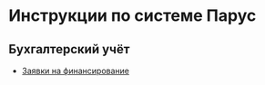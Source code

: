 # Инструкции по системе Парус

## Бухгалтерский учёт

* [Заявки на финансирование](docs/zayavki_na_finansirovanie.md)